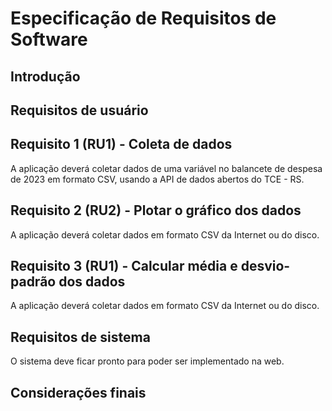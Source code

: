 # Especificação de Requisitos de Software
## Introdução

## Requisitos de usuário

## Requisito 1 (RU1) - Coleta de dados
A aplicação deverá coletar dados de uma variável no balancete de despesa de 2023 em formato CSV, usando a API de dados abertos do TCE - RS.

## Requisito 2 (RU2) - Plotar o gráfico dos dados
A aplicação deverá coletar dados em formato CSV da Internet ou do disco.

## Requisito 3 (RU1) - Calcular média e desvio-padrão dos dados
A aplicação deverá coletar dados em formato CSV da Internet ou do disco.

## Requisitos de sistema
O sistema deve ficar pronto para poder ser implementado na web.

## Considerações finais